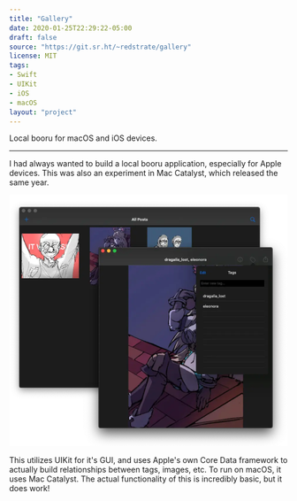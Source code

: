 ```yaml
---
title: "Gallery"
date: 2020-01-25T22:29:22-05:00
draft: false
source: "https://git.sr.ht/~redstrate/gallery"
license: MIT
tags:
- Swift
- UIKit
- iOS
- macOS
layout: "project"
---
```


Local booru for macOS and iOS devices.

<!--more-->
---

I had always wanted to build a local booru application, especially for Apple devices. This was also an experiment in Mac Catalyst, which released the same year.

![Screenshot of the main user interface](showcase.webp)

This utilizes UIKit for it's GUI, and uses Apple's own Core Data framework to actually build relationships between tags, images, etc. To run on macOS, it uses Mac Catalyst. The actual functionality of this is incredibly basic, but it does work!

